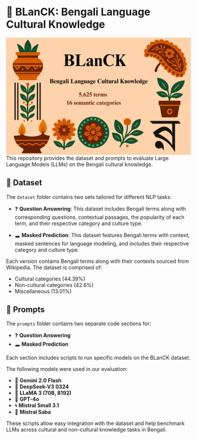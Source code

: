 # 🧠 BLanCK: Bengali Language Cultural Knowledge
<img align="center"  src="BLanCK-pic.png" alt="BLanCK">
This repository provides the dataset and prompts to evaluate Large Language Models (LLMs) on the Bengali cultural knowledge.

## 📂 Dataset

The `dataset` folder contains two sets tailored for different NLP tasks:

- ❓ **Question Answering**: This dataset includes Bengali terms along with corresponding questions, contextual passages, the popularity of each term, and their respective category and culture type.

- 🕳️ **Masked Prediction**: This dataset features Bengali terms with context, masked sentences for language modeling, and includes their respective category and culture type.

Each version contains Bengali terms along with their contexts sourced from Wikipedia. The dataset is comprised of:

- Cultural categories (44.39%)  
- Non-cultural categories (42.6%)  
- Miscellaneous (13.01%)

## 🧾 Prompts

The `prompts` folder contains two separate code sections for:

- ❓ **Question Answering**
- 🕳️ **Masked Prediction**

Each section includes scripts to run specific models on the BLanCK dataset.

The following models were used in our evaluation:

- 🔮 **Gemini 2.0 Flash**
- 🐋 **DeepSeek-V3 0324**
- 🦙 **LLaMA 3 (70B, 8192)**
- 🤖 **GPT-4o**
- 🌀 **Mistral Small 3.1**
- 🐉 **Mistral Saba**

These scripts allow easy integration with the dataset and help benchmark LLMs across cultural and non-cultural knowledge tasks in Bengali.
